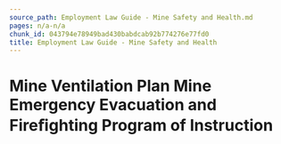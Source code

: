 ```yaml
---
source_path: Employment Law Guide - Mine Safety and Health.md
pages: n/a-n/a
chunk_id: 043794e78949bad430babdcab92b774276e77fd0
title: Employment Law Guide - Mine Safety and Health
---
```

# Mine Ventilation Plan Mine Emergency Evacuation and Fireﬁghting Program of Instruction
